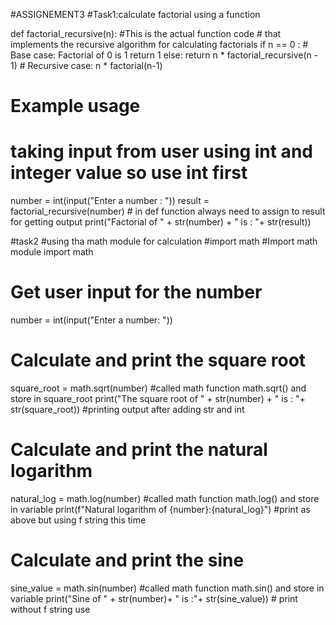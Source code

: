 #ASSIGNEMENT3
#Task1:calculate factorial using a function

def factorial_recursive(n): #This is the actual function code
    # that implements the recursive algorithm for calculating factorials
  if n == 0 :  # Base case: Factorial of 0 is 1
    return 1
  else:
      return n * factorial_recursive(n - 1)  # Recursive case: n * factorial(n-1)
# Example usage
# taking input from user using int and integer value so use int first
number = int(input("Enter a number : "))
result = factorial_recursive(number) # in def function always need to assign to result for getting output
print("Factorial of " + str(number) + " is : "+ str(result))

#task2
#using tha math module for calculation
#import math #Import math module
import math
# Get user input for the number
number = int(input("Enter a number: "))

# Calculate and print the square root
square_root = math.sqrt(number) #called math function math.sqrt() and store in square_root
print("The square root of " + str(number) + " is : "+ str(square_root)) #printing output after adding str and int

# Calculate and print the natural logarithm
natural_log = math.log(number) #called math function math.log() and store in variable
print(f"Natural logarithm of {number}:{natural_log}") #print as above but using f string this time
# Calculate and print the sine
sine_value = math.sin(number) #called math function math.sin() and store in variable
print("Sine of " + str(number)+ " is :"+ str(sine_value)) # print without f string use

